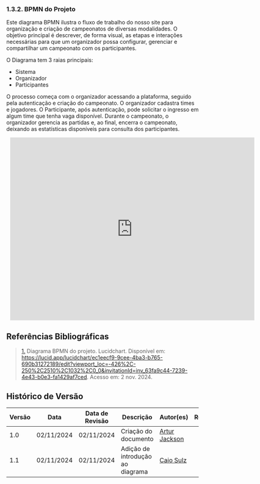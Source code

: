 ### 1.3.2. BPMN do Projeto

 Este diagrama BPMN ilustra o fluxo de trabalho do nosso site para organização e criação de campeonatos de diversas modalidades. O objetivo principal é descrever, de forma visual, as etapas e interações necessárias para que um organizador possa configurar, gerenciar e compartilhar um campeonato com os participantes.
 
 O Diagrama tem 3 raias principais:

- Sistema
- Organizador
- Participantes

O processo começa com o organizador acessando a plataforma, seguido pela autenticação e criação do campeonato. O organizador cadastra times e jogadores. O Participante, após autenticação, pode solicitar o ingresso em algum time que tenha vaga disponível. Durante o campeonato, o organizador gerencia as partidas e, ao final, encerra o campeonato, deixando as estatísticas disponíveis para consulta dos participantes.

<div style="width: 935px; height: 480px; margin: 10px; position: relative;"><iframe allowfullscreen frameborder="0" style="width:640px; height:480px" src="https://lucid.app/documents/embedded/ec1eecf9-9cee-4ba3-b765-690b31272189" id="9XGn9AWuBDba"></iframe></div>

## <a>Referências Bibliográficas</a>

> <a id="REF1" href="#anchor_1">1.</a> Diagrama BPMN do projeto. Lucidchart. Disponível em: <https://lucid.app/lucidchart/ec1eecf9-9cee-4ba3-b765-690b31272189/edit?viewport_loc=-426%2C-250%2C2510%2C1032%2C0_0&invitationId=inv_63fa9c44-7239-4e43-b0e3-fa1429af7ced>. Acesso em: 2 nov. 2024.



## Histórico de Versão

| Versão | Data       | Data de Revisão          | Descrição            | Autor(es)                       | Revisor(es)                       |
| ------ | ---------- | ------------------------ | -------------------- | ------------------------------- | --------------------------------- | 
| 1.0    | 02/11/2024 | 02/11/2024               | Criação do documento | [Artur Jackson](https://github.com/artur-jack) |  
| 1.1    | 02/11/2024 | 02/11/2024               | Adição de introdução ao diagrama | [Caio Sulz](https://github.com/CaioSulz) |